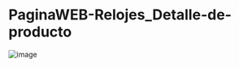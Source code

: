 # PaginaWEB-Relojes_Detalle-de-producto
![image](https://user-images.githubusercontent.com/86576860/234069498-76330d0d-1929-4c15-9453-15e8dd890452.png)
